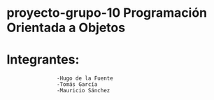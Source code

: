 # proyecto-grupo-10 Programación Orientada a Objetos
# Integrantes:
					-Hugo de la Fuente
					-Tomás García
					-Mauricio Sánchez
